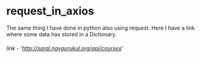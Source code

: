 # request_in_axios
The same thing I have done in python also using request. Here I have a link where some data has stored in a Dictionary.
###### link - 'http://saral.navgurukul.org/api/courses'
